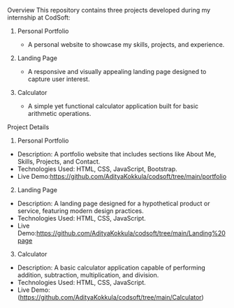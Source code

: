 Overview
This repository contains three projects developed during my internship at CodSoft:

1. Personal Portfolio
   - A personal website to showcase my skills, projects, and experience.
   
2. Landing Page
   - A responsive and visually appealing landing page designed to capture user interest.
   
3. Calculator
   - A simple yet functional calculator application built for basic arithmetic operations.

Project Details

1. Personal Portfolio
- Description: A portfolio website that includes sections like About Me, Skills, Projects, and Contact.
- Technologies Used: HTML, CSS, JavaScript, Bootstrap.
- Live Demo:https://github.com/AdityaKokkula/codsoft/tree/main/portfolio

2. Landing Page
- Description: A landing page designed for a hypothetical product or service, featuring modern design practices.
- Technologies Used: HTML, CSS, JavaScript.
- Live Demo:https://github.com/AdityaKokkula/codsoft/tree/main/Landing%20page

3. Calculator
- Description: A basic calculator application capable of performing addition, subtraction, multiplication, and division.
- Technologies Used: HTML, CSS, JavaScript.
- Live Demo:(https://github.com/AdityaKokkula/codsoft/tree/main/Calculator)
